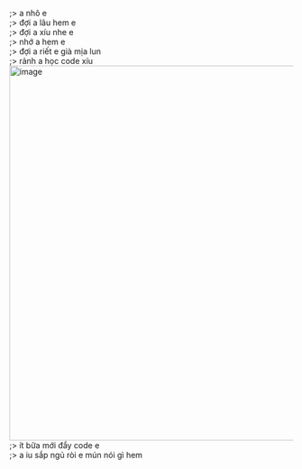 ;> a nhô e<br>
;> đợi a lâu hem e<br>
;> đợi a xíu nhe e<br>
;> nhớ a hem e<br>
;> đợi a riết e già mịa lun<br>
;> rảnh a học code xíu <img width="1551" height="665" alt="image" src="https://github.com/user-attachments/assets/fa746006-b135-46bf-a446-6498e6c3f57e" /><br>
;> ít bữa mới đẩy code e<br>
;> a iu sắp ngủ ròi e mún nói gì hem
